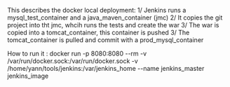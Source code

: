 This describes the docker local deployment:
	1/ Jenkins runs a mysql_test_container and a java_maven_container (jmc)
	2/ It copies the git project into tht jmc, whcih runs the tests and create the war
	3/ The war is copied into a tomcat_container, this container is pushed
	3/ The tomcat_container is pulled and commit with a prod_mysql_container

How to run it :
docker run  -p 8080:8080 --rm  -v /var/run/docker.sock:/var/run/docker.sock -v /home/yann/tools/jenkins:/var/jenkins_home --name jenkins_master jenkins_image


